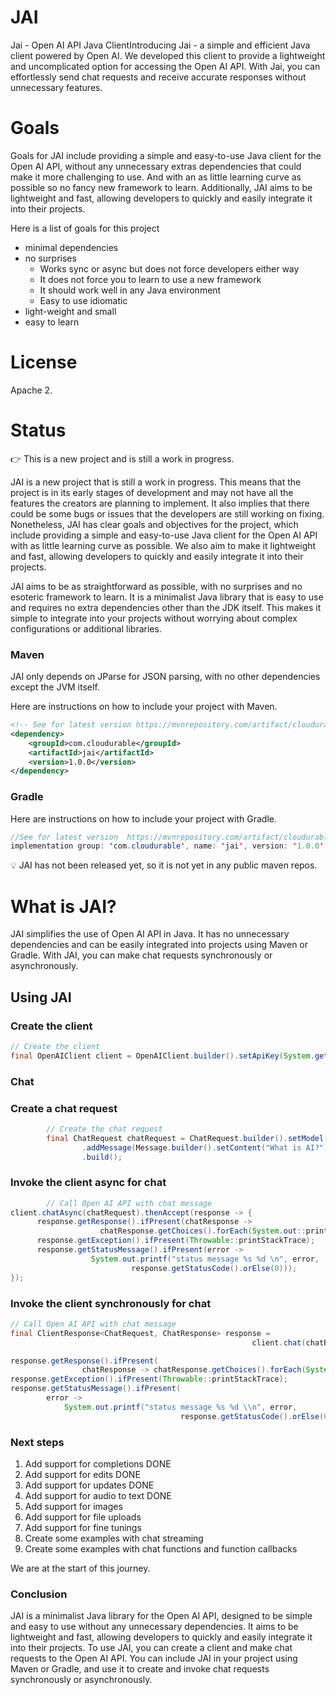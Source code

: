 # JAI

Jai - Open AI API Java ClientIntroducing Jai - a simple and efficient Java client powered by Open AI. We developed 
this client to provide a lightweight and uncomplicated option for accessing the Open AI API. With Jai, you can 
effortlessly send chat requests and receive accurate responses without unnecessary features.

# Goals

Goals for JAI include providing a simple and easy-to-use Java client for the Open AI API, without any unnecessary
extras dependencies that could make it more challenging to use. And with an as little learning curve as possible so 
no fancy new framework to learn. Additionally, JAI aims to be lightweight and fast, allowing developers to quickly 
and easily integrate it into their projects.

Here is a list of goals for this project

- minimal dependencies
- no surprises
    - Works sync or async but does not force developers either way
    - It does not force you to learn to use a new framework
    - It should work well in any Java environment
    - Easy to use idiomatic
- light-weight and small
- easy to learn

# License

Apache 2.

# Status

<aside>
👉 This is a new project and is still a work in progress.

</aside>

JAI is a new project that is still a work in progress. This means that the project is in its early stages of development 
and may not have all the features the creators are planning to implement. It also implies that there could be some bugs 
or issues that the developers are still working on fixing. Nonetheless, JAI has clear goals and objectives for the 
project, which include providing a simple and easy-to-use Java client for the Open AI API with as little learning 
curve as possible. We also aim to make it lightweight and fast, allowing developers to quickly and easily integrate
it into their projects.

JAI aims to be as straightforward as possible, with no surprises and no esoteric framework to learn. It is a minimalist 
Java library that is easy to use and requires no extra dependencies other than the JDK itself. This makes it simple to 
integrate into your projects without worrying about complex configurations or additional libraries.

### Maven

JAI only depends on JParse for JSON parsing, with no other dependencies except the JVM itself.

Here are instructions on how to include your project with Maven.

```xml
<!-- See for latest version https://mvnrepository.com/artifact/cloudurable/jparse -->
<dependency>
    <groupId>com.cloudurable</groupId>
    <artifactId>jai</artifactId>
    <version>1.0.0</version>
</dependency>
```

### Gradle

Here are instructions on how to include your project with Gradle.

```java
//See for latest version  https://mvnrepository.com/artifact/cloudurable/jai
implementation group: 'com.cloudurable', name: 'jai', version: '1.0.0'
```

<aside>
💡 JAI has not been released yet, so it is not yet in any public maven repos.

</aside>

# What is JAI?

JAI simplifies the use of Open AI API in Java. It has no unnecessary dependencies and can be easily integrated into 
projects using Maven or Gradle. With JAI, you can make chat requests synchronously or asynchronously.

## Using JAI

### Create the client

```java
// Create the client
final OpenAIClient client = OpenAIClient.builder().setApiKey(System.getenv("OPEN_AI_KEY")).build();
```

### Chat

### Create a chat request

```java
        // Create the chat request
        final ChatRequest chatRequest = ChatRequest.builder().setModel("gpt-3.5-turbo")
                .addMessage(Message.builder().setContent("What is AI?").setRole(Role.USER).build())
                .build();
```

### Invoke the client async for chat

```java
        // Call Open AI API with chat message
client.chatAsync(chatRequest).thenAccept(response -> {
      response.getResponse().ifPresent(chatResponse -> 
                    chatResponse.getChoices().forEach(System.out::println));
      response.getException().ifPresent(Throwable::printStackTrace);
      response.getStatusMessage().ifPresent(error -> 
                  System.out.printf("status message %s %d \n", error, 
                           response.getStatusCode().orElse(0)));
});
```

### Invoke the client synchronously for chat

```java
// Call Open AI API with chat message
final ClientResponse<ChatRequest, ChatResponse> response = 
                                                      client.chat(chatRequest);

response.getResponse().ifPresent(
				chatResponse -> chatResponse.getChoices().forEach(System.out::println));
response.getException().ifPresent(Throwable::printStackTrace);
response.getStatusMessage().ifPresent(
		error -> 
			System.out.printf("status message %s %d \\n", error, 
                                      response.getStatusCode().orElse(0)))

```

### Next steps

1. Add support for completions DONE
2. Add support for edits DONE
3. Add support for updates DONE
7. Add support for audio to text DONE
8. Add support for images
4. Add support for file uploads 
5. Add support for fine tunings 
8. Create some examples with chat streaming
9. Create some examples with chat functions and function callbacks

We are at the start of this journey.



### Conclusion

JAI is a minimalist Java library for the Open AI API, designed to be simple and easy to use without any unnecessary dependencies. 
It aims to be lightweight and fast, allowing developers to quickly and easily integrate it into their projects. 
To use JAI, you can create a client and make chat requests to the Open AI API. You can include JAI in your project using 
Maven or Gradle, and use it to create and invoke chat requests synchronously or asynchronously.
